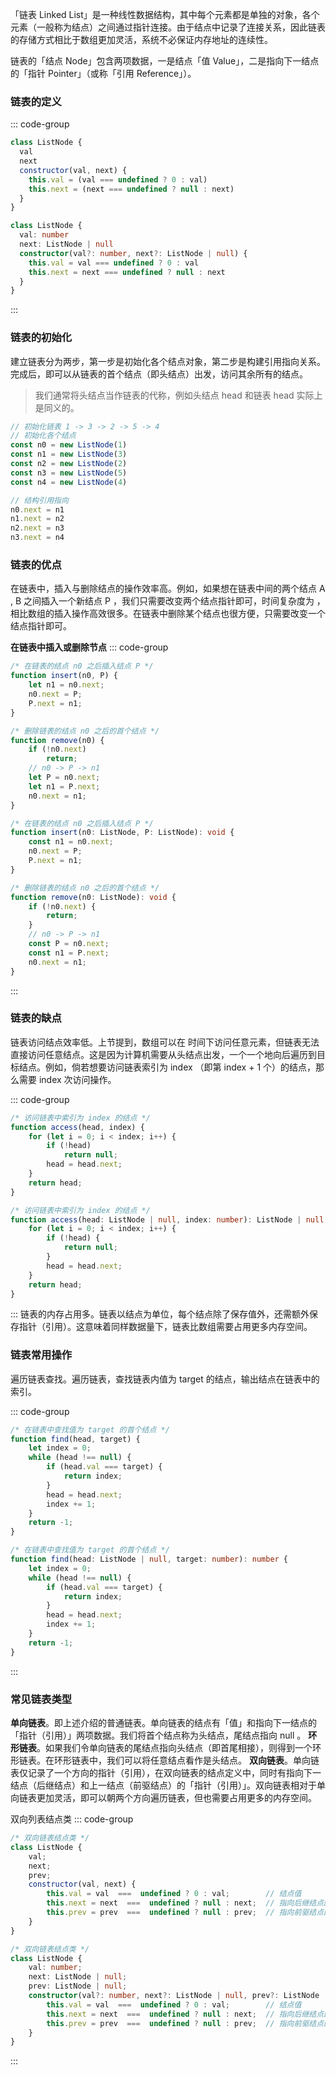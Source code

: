 「链表 Linked List」是一种线性数据结构，其中每个元素都是单独的对象，各个元素（一般称为结点）之间通过指针连接。由于结点中记录了连接关系，因此链表的存储方式相比于数组更加灵活，系统不必保证内存地址的连续性。

链表的「结点 Node」包含两项数据，一是结点「值 Value」，二是指向下一结点的「指针 Pointer」（或称「引用 Reference」）。

### 链表的定义
::: code-group
```js [javascript]
class ListNode {
  val
  next
  constructor(val, next) {
    this.val = (val === undefined ? 0 : val)
    this.next = (next === undefined ? null : next)
  }
}
```
```ts [typescript]
class ListNode {
  val: number
  next: ListNode | null
  constructor(val?: number, next?: ListNode | null) {
    this.val = val === undefined ? 0 : val
    this.next = next === undefined ? null : next
  }
}
```
:::

### 链表的初始化
建立链表分为两步，第一步是初始化各个结点对象，第二步是构建引用指向关系。完成后，即可以从链表的首个结点（即头结点）出发，访问其余所有的结点。

> 我们通常将头结点当作链表的代称，例如头结点 head 和链表 head 实际上是同义的。

```js
// 初始化链表 1 -> 3 -> 2 -> 5 -> 4
// 初始化各个结点
const n0 = new ListNode(1)
const n1 = new ListNode(3)
const n2 = new ListNode(2)
const n3 = new ListNode(5)
const n4 = new ListNode(4)

// 结构引用指向
n0.next = n1
n1.next = n2
n2.next = n3
n3.next = n4
```

### 链表的优点
在链表中，插入与删除结点的操作效率高。例如，如果想在链表中间的两个结点 A , B 之间插入一个新结点 P ，我们只需要改变两个结点指针即可，时间复杂度为 
 ，相比数组的插入操作高效很多。在链表中删除某个结点也很方便，只需要改变一个结点指针即可。

**在链表中插入或删除节点**
::: code-group
```js [javascript]
/* 在链表的结点 n0 之后插入结点 P */
function insert(n0, P) {
    let n1 = n0.next;
    n0.next = P;
    P.next = n1;
}

/* 删除链表的结点 n0 之后的首个结点 */
function remove(n0) {
    if (!n0.next)
        return;
    // n0 -> P -> n1
    let P = n0.next;
    let n1 = P.next;
    n0.next = n1;
}

```
```ts [typescript]
/* 在链表的结点 n0 之后插入结点 P */
function insert(n0: ListNode, P: ListNode): void {
    const n1 = n0.next;
    n0.next = P;
    P.next = n1;
}

/* 删除链表的结点 n0 之后的首个结点 */
function remove(n0: ListNode): void {
    if (!n0.next) {
        return;
    }
    // n0 -> P -> n1
    const P = n0.next;
    const n1 = P.next;
    n0.next = n1;
}

```
:::

### 链表的缺点
链表访问结点效率低。上节提到，数组可以在 
时间下访问任意元素，但链表无法直接访问任意结点。这是因为计算机需要从头结点出发，一个一个地向后遍历到目标结点。例如，倘若想要访问链表索引为 index （即第 index + 1 个）的结点，那么需要 index 次访问操作。

::: code-group
```js [javascript]
/* 访问链表中索引为 index 的结点 */
function access(head, index) {
    for (let i = 0; i < index; i++) {
        if (!head)
            return null;
        head = head.next;
    }
    return head;
}
```
```ts [typescript]
/* 访问链表中索引为 index 的结点 */
function access(head: ListNode | null, index: number): ListNode | null {
    for (let i = 0; i < index; i++) {
        if (!head) {
            return null;
        }
        head = head.next;
    }
    return head;
}
```
:::
链表的内存占用多。链表以结点为单位，每个结点除了保存值外，还需额外保存指针（引用）。这意味着同样数据量下，链表比数组需要占用更多内存空间。

### 链表常用操作
遍历链表查找。遍历链表，查找链表内值为 target 的结点，输出结点在链表中的索引。

::: code-group
```js [javascript]
/* 在链表中查找值为 target 的首个结点 */
function find(head, target) {
    let index = 0;
    while (head !== null) {
        if (head.val === target) {
            return index;
        }
        head = head.next;
        index += 1;
    }
    return -1;
}
```
```ts [typescript]
/* 在链表中查找值为 target 的首个结点 */
function find(head: ListNode | null, target: number): number {
    let index = 0;
    while (head !== null) {
        if (head.val === target) {
            return index;
        }
        head = head.next;
        index += 1;
    }
    return -1;
}

```
:::

### 常见链表类型
**单向链表**。即上述介绍的普通链表。单向链表的结点有「值」和指向下一结点的「指针（引用）」两项数据。我们将首个结点称为头结点，尾结点指向 null 。
**环形链表**。如果我们令单向链表的尾结点指向头结点（即首尾相接），则得到一个环形链表。在环形链表中，我们可以将任意结点看作是头结点。
**双向链表**。单向链表仅记录了一个方向的指针（引用），在双向链表的结点定义中，同时有指向下一结点（后继结点）和上一结点（前驱结点）的「指针（引用）」。双向链表相对于单向链表更加灵活，即可以朝两个方向遍历链表，但也需要占用更多的内存空间。

双向列表结点类
::: code-group
```js [javascript]
/* 双向链表结点类 */
class ListNode {
    val;
    next;
    prev;
    constructor(val, next) {
        this.val = val  ===  undefined ? 0 : val;        // 结点值
        this.next = next  ===  undefined ? null : next;  // 指向后继结点的指针（引用）
        this.prev = prev  ===  undefined ? null : prev;  // 指向前驱结点的指针（引用）
    }
}
```
```ts [typescript]
/* 双向链表结点类 */
class ListNode {
    val: number;
    next: ListNode | null;
    prev: ListNode | null;
    constructor(val?: number, next?: ListNode | null, prev?: ListNode | null) {
        this.val = val  ===  undefined ? 0 : val;        // 结点值
        this.next = next  ===  undefined ? null : next;  // 指向后继结点的指针（引用）
        this.prev = prev  ===  undefined ? null : prev;  // 指向前驱结点的指针（引用）
    }
}
```
:::